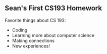 ## Sean's First CS193 Homework
Favorite things about CS 193:
- Coding
- Learning more about computer science
- Making connections
- New experiences!
